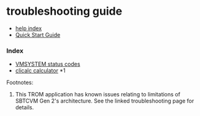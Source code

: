 # troubleshooting guide
- [help index](../index.md)
- [Quick Start Guide](../../../guide.md)

### Index

- [VMSYSTEM status codes](troubleshoot_vmsystem.md)
- [clicalc calculator](troubleshoot_clicalc.md) *1

Footnotes:

1. This TROM application has known issues relating to limitations of
SBTCVM Gen 2's architecture. See the linked
troubleshooting page for details.
